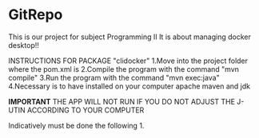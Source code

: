 # GitRepo
This is our project for subject Programming II
It is about managing docker desktop!!

INSTRUCTIONS FOR PACKAGE "clidocker"
1.Move into the project folder where the pom.xml is
2.Compile the program with the command "mvn compile"
3.Run the program with the command "mvn exec:java"
4.Necessary is to have installed on your computer apache maven and jdk

****IMPORTANT****
THE APP WILL NOT RUN IF YOU DO NOT ADJUST THE J-UTIN ACCORDING TO YOUR COMPUTER

Indicatively must be done the following 
1.
